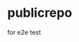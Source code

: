 # publicrepo
for e2e test
































































































































































































































































































































































































































































































































































































































































































































































































































































































































































































































































































































































































































































































































































































































































































































